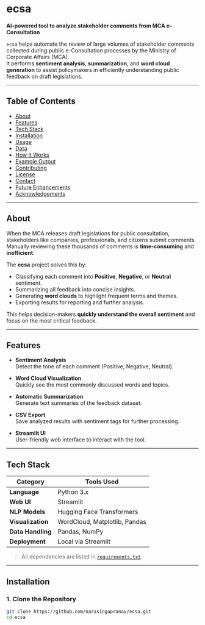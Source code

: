 # ecsa

**AI-powered tool to analyze stakeholder comments from MCA e-Consultation**

`ecsa` helps automate the review of large volumes of stakeholder comments collected during public e-Consultation processes by the Ministry of Corporate Affairs (MCA).  
It performs **sentiment analysis**, **summarization**, and **word cloud generation** to assist policymakers in efficiently understanding public feedback on draft legislations.

---

## Table of Contents
- [About](#about)
- [Features](#features)
- [Tech Stack](#tech-stack)
- [Installation](#installation)
- [Usage](#usage)
- [Data](#data)
- [How It Works](#how-it-works)
- [Example Output](#example-output)
- [Contributing](#contributing)
- [License](#license)
- [Contact](#contact)
- [Future Enhancements](#future-enhancements)
- [Acknowledgements](#acknowledgements)

---

## About

When the MCA releases draft legislations for public consultation, stakeholders like companies, professionals, and citizens submit comments.  
Manually reviewing these thousands of comments is **time-consuming** and **inefficient**.

The **ecsa** project solves this by:
- Classifying each comment into **Positive**, **Negative**, or **Neutral** sentiment.
- Summarizing all feedback into concise insights.
- Generating **word clouds** to highlight frequent terms and themes.
- Exporting results for reporting and further analysis.

This helps decision-makers **quickly understand the overall sentiment** and focus on the most critical feedback.

---

## Features

- **Sentiment Analysis**  
  Detect the tone of each comment (Positive, Negative, Neutral).

- **Word Cloud Visualization**  
  Quickly see the most commonly discussed words and topics.

- **Automatic Summarization**  
  Generate text summaries of the feedback dataset.

- **CSV Export**  
  Save analyzed results with sentiment tags for further processing.

- **Streamlit UI**  
  User-friendly web interface to interact with the tool.

---

## Tech Stack

| Category        | Tools Used            |
|-----------------|-----------------------|
| **Language**    | Python 3.x           |
| **Web UI**      | Streamlit            |
| **NLP Models**  | Hugging Face Transformers |
| **Visualization** | WordCloud, Matplotlib, Pandas |
| **Data Handling** | Pandas, NumPy |
| **Deployment**  | Local via Streamlit |

> All dependencies are listed in [`requirements.txt`](requirements.txt).

---

## Installation

### 1. Clone the Repository
```bash
git clone https://github.com/narasingapranav/ecsa.git
cd ecsa
